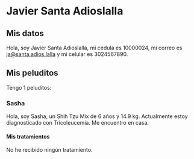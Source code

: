 # Javier Santa Adioslalla

## Mis datos

Hola, soy Javier Santa Adioslalla, mi cédula es 10000024, mi correo es ja@santa.adios.lalla y mi celular es 3024567890.

## Mis peluditos

Tengo 1 peluditos:

### Sasha

Hola, soy Sasha, un Shih Tzu Mix de 6 años y 14.9 kg.
Actualmente estoy diagnosticado con Tricoleucemia.
Me encuentro en casa.

#### Mis tratamientos

No he recibido ningún tratamiento.

